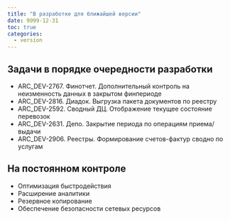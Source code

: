 ```yaml
---
title: "В разработке для ближайшей версии"
date: 9999-12-31
toc: true
categories:
  - version
---
```


## Задачи в порядке очередности разработки
-   ARC_DEV-2767. Финотчет. Дополнительный контроль на неизменность данных в закрытом финпериоде
-   ARC_DEV-2816. Диадок. Выгрузка пакета документов по реестру
-   ARC_DEV-2592. Сводный ДЦ. Отображение текущее состояние перевозок
-   ARC_DEV-2631. Депо. Закрытие периода по операциям приема/выдачи
-   ARC_DEV-2906. Реестры. Формирование счетов-фактур сводно по услугам

## На постоянном контроле
-   Оптимизация быстродействия
-   Расширение аналитики
-   Резервное копирование
-   Обеспечение безопасности сетевых ресурсов
